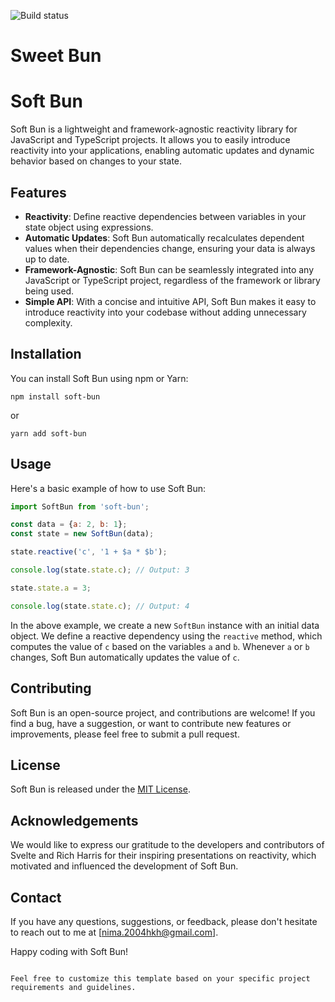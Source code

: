 ![Build status](https://github.com/nimatrengo/sweet_bun/actions/workflows/release.yml/badge.svg)

# Sweet Bun

# Soft Bun

Soft Bun is a lightweight and framework-agnostic reactivity library for JavaScript and TypeScript projects. It allows you to easily introduce reactivity into your applications, enabling automatic updates and dynamic behavior based on changes to your state.

## Features

- **Reactivity**: Define reactive dependencies between variables in your state object using expressions.
- **Automatic Updates**: Soft Bun automatically recalculates dependent values when their dependencies change, ensuring your data is always up to date.
- **Framework-Agnostic**: Soft Bun can be seamlessly integrated into any JavaScript or TypeScript project, regardless of the framework or library being used.
- **Simple API**: With a concise and intuitive API, Soft Bun makes it easy to introduce reactivity into your codebase without adding unnecessary complexity.

## Installation

You can install Soft Bun using npm or Yarn:

```shell
npm install soft-bun
```

or

```shell
yarn add soft-bun
```

## Usage

Here's a basic example of how to use Soft Bun:

```javascript
import SoftBun from 'soft-bun';

const data = {a: 2, b: 1};
const state = new SoftBun(data);

state.reactive('c', '1 + $a * $b');

console.log(state.state.c); // Output: 3

state.state.a = 3;

console.log(state.state.c); // Output: 4
```

In the above example, we create a new `SoftBun` instance with an initial data object. We define a reactive dependency using the `reactive` method, which computes the value of `c` based on the variables `a` and `b`. Whenever `a` or `b` changes, Soft Bun automatically updates the value of `c`.

## Contributing

Soft Bun is an open-source project, and contributions are welcome! If you find a bug, have a suggestion, or want to contribute new features or improvements, please feel free to submit a pull request.

## License

Soft Bun is released under the [MIT License](https://opensource.org/licenses/MIT).

## Acknowledgements

We would like to express our gratitude to the developers and contributors of Svelte and Rich Harris for their inspiring presentations on reactivity, which motivated and influenced the development of Soft Bun.

## Contact

If you have any questions, suggestions, or feedback, please don't hesitate to reach out to me at [nima.2004hkh@gmail.com].

Happy coding with Soft Bun!

```

Feel free to customize this template based on your specific project requirements and guidelines.
```
